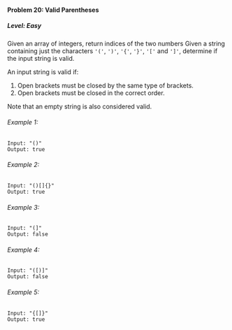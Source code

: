 #### Problem 20: Valid Parentheses

##### Level: Easy

Given an array of integers, return indices of the two numbers Given a string containing just the characters ```'('```, ```')'```, ```'{'```, ```'}'```, ```'['``` and ```']'```, determine if the input string is valid.

An input string is valid if:

1. Open brackets must be closed by the same type of brackets.
2. Open brackets must be closed in the correct order.

Note that an empty string is also considered valid.

###### Example 1:
```
Input: "()"
Output: true
```
###### Example 2:
```
Input: "()[]{}"
Output: true
```
###### Example 3:
```
Input: "(]"
Output: false
```
###### Example 4:
```
Input: "([)]"
Output: false
```
###### Example 5:
```
Input: "{[]}"
Output: true
```

